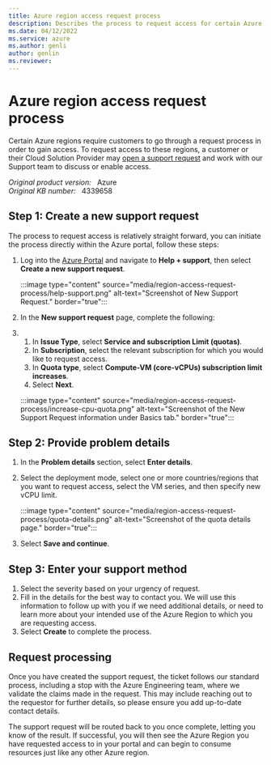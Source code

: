 ```yaml
---
title: Azure region access request process
description: Describes the process to request access for certain Azure regions.
ms.date: 04/12/2022
ms.service: azure
ms.author: genli
author: genlin
ms.reviewer: 
---
```

# Azure region access request process  

Certain Azure regions require customers to go through a request process in order to gain access. To request access to these regions, a customer or their Cloud Solution Provider may [open a support request](https://portal.azure.com/#blade/Microsoft_Azure_Support/HelpAndSupportBlade/newsupportrequest) and work with our Support team to discuss or enable access.

_Original product version:_ &nbsp; Azure  
_Original KB number:_ &nbsp; 4339658

## Step 1: Create a new support request

The process to request access is relatively straight forward, you can initiate the process directly within the Azure portal, follow these steps:

1. Log into the [Azure Portal](https://portal.azure.com) and navigate to **Help + support**, then select **Create a new support request**.

    :::image type="content" source="media/region-access-request-process/help-support.png" alt-text="Screenshot of New Support Request." border="true":::

2. In the **New support request** page, complete the following:
1. 
    1. In **Issue Type**, select **Service and subscription Limit (quotas)**.  
    2. In **Subscription**, select the relevant subscription for which you would like to request access.
    3. In **Quota type**, select **Compute-VM (core-vCPUs) subscription limit increases**.  
    4. Select **Next**.
    
    :::image type="content" source="media/region-access-request-process/increase-cpu-quota.png" alt-text="Screenshot of the New Support Request information under Basics tab." border="true":::


## Step 2: Provide problem details

1. In the **Problem details** section, select **Enter details**.
1. Select the deployment mode, select one or more countries/regions that you want to request access, select the VM series, and then specify new vCPU limit.

    :::image type="content" source="media/region-access-request-process/quota-details.png" alt-text="Screenshot of  the quota details page." border="true":::
1. Select **Save and continue**.

## Step 3: Enter your support method

1. Select the severity based on your urgency of request.
1. Fill in the details for the best way to contact you. We will use this information to follow up with you if we need additional details, or need to learn more about your intended use of the Azure Region to which you are requesting access.
1. Select **Create** to complete the process.

## Request processing

Once you have created the support request, the ticket follows our standard process, including a stop with the Azure Engineering team, where we validate the claims made in the request. This may include reaching out to the requestor for further details, so please ensure you add up-to-date contact details.  

The support request will be routed back to you once complete, letting you know of the result. If successful, you will then see the Azure Region you have requested access to in your portal and can begin to consume resources just like any other Azure region.
